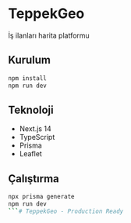 # TeppekGeo

İş ilanları harita platformu

## Kurulum

```bash
npm install
npm run dev
```

## Teknoloji

- Next.js 14
- TypeScript
- Prisma
- Leaflet

## Çalıştırma

```bash
npx prisma generate
npm run dev
```# TeppekGeo - Production Ready
